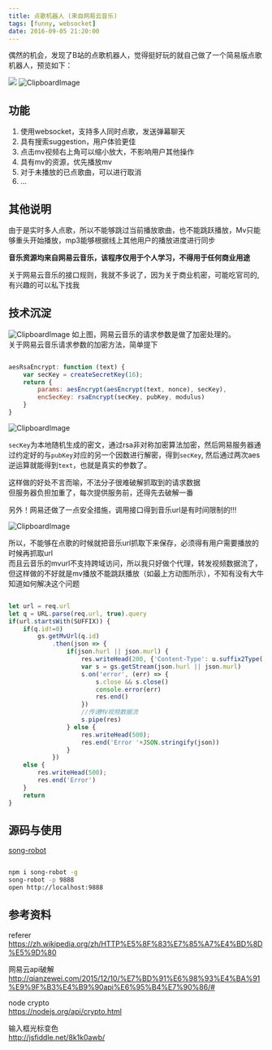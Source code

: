 ```yaml
---
title: 点歌机器人 (来自网易云音乐)
tags: [funny, websocket]
date: 2016-09-05 21:20:00
---
```


偶然的机会，发现了B站的点歌机器人，觉得挺好玩的就自己做了一个简易版点歌机器人，预览如下：

![](https://github.com/moyuyc/request-song-robot/blob/master/upload/gif3.gif?raw=true)
![ClipboardImage](/upload/1471705339720.png)
<!--more-->
## 功能

1. 使用websocket，支持多人同时点歌，发送弹幕聊天
2. 具有搜索suggestion，用户体验更佳
3. 点击mv视频右上角可以缩小放大，不影响用户其他操作
4. 具有mv的资源，优先播放mv
5. 对于未播放的已点歌曲，可以进行取消
6. ...

## 其他说明

由于是实时多人点歌，所以不能够跳过当前播放歌曲，也不能跳跃播放，Mv只能够重头开始播放，mp3能够根据线上其他用户的播放进度进行同步

**音乐资源均来自网易云音乐，该程序仅用于个人学习，不得用于任何商业用途**

关于网易云音乐的接口规则，我就不多说了，因为关于商业机密，可能吃官司的,有兴趣的可以私下找我

## 技术沉淀

![ClipboardImage](/upload/1471696540554.png)
如上图，网易云音乐的请求参数是做了加密处理的。  
关于网易云音乐请求参数的加密方法，简单提下
```js

aesRsaEncrypt: function (text) {
    var secKey = createSecretKey(16);
    return {
        params: aesEncrypt(aesEncrypt(text, nonce), secKey),
        encSecKey: rsaEncrypt(secKey, pubKey, modulus)
    }
}
```

![ClipboardImage](/upload/1471697286239.png)

`secKey`为本地随机生成的密文，通过rsa非对称加密算法加密，然后网易服务器通过约定好的与`pubKey`对应的另一个因数进行解密，得到`secKey`, 然后通过两次aes逆运算就能得到`text`，也就是真实的参数了。  

这样做的好处不言而喻，不法分子很难破解抓取到的请求数据  
但服务器负担加重了，每次提供服务前，还得先去破解一番

另外！网易还做了一点安全措施，调用接口得到音乐url是有时间限制的!!!

![ClipboardImage](/upload/1471697765689.png)

所以，不能够在点歌的时候就把音乐url抓取下来保存，必须得有用户需要播放的时候再抓取url  
而且云音乐的mvurl不支持跨域访问，所以我只好做个代理，转发视频数据流了，但这样做的不好就是mv播放不能跳跃播放（如最上方动图所示），不知有没有大牛知道如何解决这个问题

```javascript

let url = req.url
let q = URL.parse(req.url, true).query
if(url.startsWith(SUFFIX)) {
    if(q.id!=0)
        gs.getMvUrl(q.id)
            .then(json => {
                if(json.hurl || json.murl) {
                    res.writeHead(200, {'Content-Type': u.suffix2Type('mp4')});
                    var s = gs.getStream(json.hurl || json.murl)
                    s.on('error', (err) => {
                        s.close && s.close()
                        console.error(err)
                        res.end()
                    })
                    //传递MV视频数据流
                    s.pipe(res)
                } else {
                    res.writeHead(500);
                    res.end('Error '+JSON.stringify(json))
                }
            })
    else {
        res.writeHead(500);
        res.end('Error')
    }
    return
}
```


## 源码与使用

[song-robot](https://github.com/moyuyc/request-song-robot)

```sh

npm i song-robot -g
song-robot -p 9888
open http://localhost:9888
```

## 参考资料

referer
https://zh.wikipedia.org/zh/HTTP%E5%8F%83%E7%85%A7%E4%BD%8D%E5%9D%80

网易云api破解
http://qianzewei.com/2015/12/10/%E7%BD%91%E6%98%93%E4%BA%91%E9%9F%B3%E4%B9%90api%E6%95%B4%E7%90%86/#

node crypto  
https://nodejs.org/api/crypto.html

输入框光标变色  
http://jsfiddle.net/8k1k0awb/


